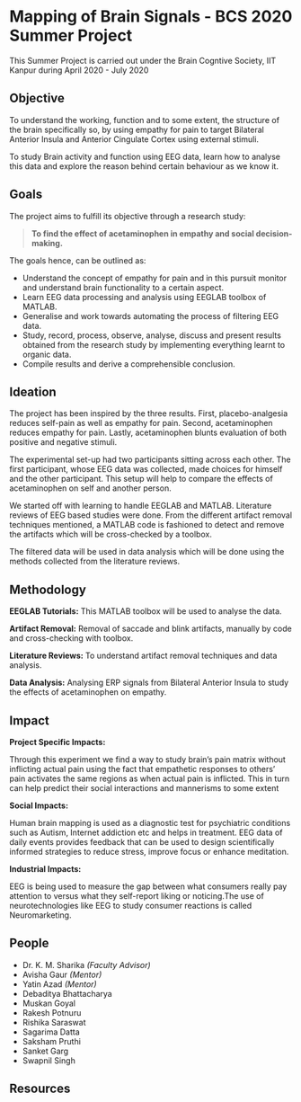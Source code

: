 # Mapping of Brain Signals - BCS 2020 Summer Project

This Summer Project is carried out under the Brain Cogntive Society, IIT Kanpur during April 2020 - July 2020

## Objective

To understand the working, function and to some extent, the structure of the brain specifically so, by using empathy for pain to target Bilateral Anterior Insula and Anterior Cingulate Cortex using external stimuli.

To study Brain activity and function using EEG data, learn how to analyse this data and explore the reason behind certain behaviour as we know it. 

## Goals
The project aims to fulfill its objective through a research study:

>**To find the effect of acetaminophen in empathy and social decision-making.**

The goals hence, can be outlined as:

* Understand the concept of empathy for pain and in this pursuit monitor and understand brain functionality to a certain aspect.
* Learn EEG data processing and analysis using EEGLAB toolbox of MATLAB.
* Generalise and work towards automating the process of filtering EEG data.
* Study, record, process, observe, analyse, discuss and present results obtained from the research study by implementing everything learnt to organic data.
* Compile results and derive a comprehensible conclusion.

## Ideation

The project has been inspired by the three results. First, placebo-analgesia reduces self-pain as well as empathy for pain. Second, acetaminophen reduces empathy for pain. Lastly, acetaminophen blunts evaluation of both positive and negative stimuli.

The experimental set-up had two participants sitting across each other. The first participant, whose EEG data was collected, made choices for himself and the other participant. This setup will help to compare the effects of acetaminophen on self and another person. 

We started off with learning to handle EEGLAB and MATLAB. Literature reviews of EEG based studies were done.  From the different artifact removal techniques mentioned, a MATLAB code is fashioned to detect and remove the artifacts which will be cross-checked by a toolbox. 

The filtered data will be used in data analysis which will be done using the methods collected from the literature reviews.

## Methodology

**EEGLAB Tutorials:** This MATLAB toolbox will be used to analyse the data.

**Artifact Removal:** Removal of saccade and blink artifacts, manually by code and cross-checking with toolbox.

**Literature Reviews:** To understand artifact removal techniques and data analysis.

**Data Analysis:** Analysing ERP signals from Bilateral Anterior Insula to study the effects of acetaminophen on empathy.  

## Impact

**Project Specific Impacts:**

Through this experiment we find a way to study brain’s pain matrix without inflicting actual pain using the fact that empathetic responses to others’ pain activates the same regions as when actual pain is inflicted.
This in turn can help predict their social interactions and mannerisms to some extent

**Social Impacts:**

Human brain mapping is used as a diagnostic test for psychiatric conditions such as Autism, Internet addiction etc and helps in treatment.
EEG data of daily events provides feedback that can be used to design scientifically informed strategies to reduce stress, improve focus or enhance meditation.

**Industrial Impacts:**

EEG is being used to measure the gap between what consumers really pay attention to versus what they self-report liking or noticing.The use of neurotechnologies like EEG to study consumer reactions is called Neuromarketing.

## People
* Dr. K. M. Sharika *(Faculty Advisor)*
* Avisha Gaur *(Mentor)*
* Yatin Azad *(Mentor)*
* Debaditya Bhattacharya
* Muskan Goyal
* Rakesh Potnuru
* Rishika Saraswat
* Sagarima Datta
* Saksham Pruthi
* Sanket Garg
* Swapnil Singh

## Resources

